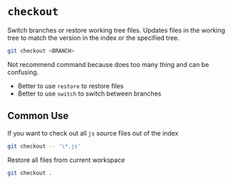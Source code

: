 # `checkout`

Switch branches or restore working tree files. Updates files in the working tree to match the version in the index or the specified tree.

```sh
git checkout <BRANCH>
```

Not recommend command because does too many thing and can be confusing.

- Better to use `restore` to restore files
- Better to use `switch` to switch between branches

## Common Use

If you want to check out all `js` source files out of the index

```sh
git checkout -- '\*.js'
```

Restore all files from current workspace

```sh
git checkout .
```
